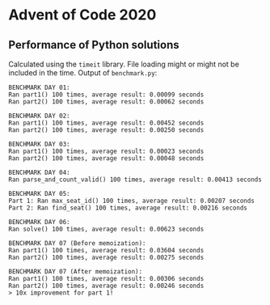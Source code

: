 # Advent of Code 2020
## Performance of Python solutions
Calculated using the `timeit` library. File loading might or might not be included in the time. Output of `benchmark.py`:

```
BENCHMARK DAY 01:
Ran part1() 100 times, average result: 0.00099 seconds
Ran part2() 100 times, average result: 0.00062 seconds

BENCHMARK DAY 02:
Ran part1() 100 times, average result: 0.00452 seconds
Ran part2() 100 times, average result: 0.00250 seconds

BENCHMARK DAY 03:
Ran part1() 100 times, average result: 0.00023 seconds
Ran part2() 100 times, average result: 0.00048 seconds

BENCHMARK DAY 04:
Ran parse_and_count_valid() 100 times, average result: 0.00413 seconds

BENCHMARK DAY 05:
Part 1: Ran max_seat_id() 100 times, average result: 0.00207 seconds
Part 2: Ran find_seat() 100 times, average result: 0.00216 seconds

BENCHMARK DAY 06:
Ran solve() 100 times, average result: 0.00623 seconds

BENCHMARK DAY 07 (Before memoization):
Ran part1() 100 times, average result: 0.03604 seconds
Ran part2() 100 times, average result: 0.00275 seconds

BENCHMARK DAY 07 (After memoization):
Ran part1() 100 times, average result: 0.00306 seconds
Ran part2() 100 times, average result: 0.00246 seconds
> 10x improvement for part 1!
```